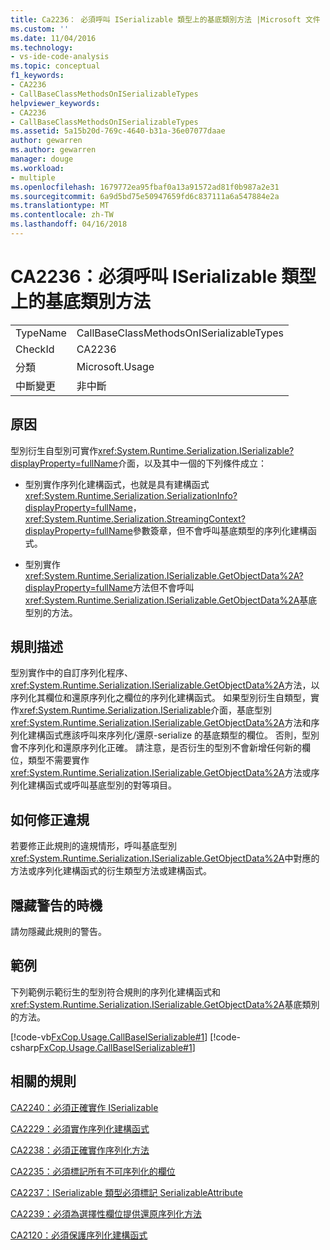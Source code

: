 ```yaml
---
title: Ca2236： 必須呼叫 ISerializable 類型上的基底類別方法 |Microsoft 文件
ms.custom: ''
ms.date: 11/04/2016
ms.technology:
- vs-ide-code-analysis
ms.topic: conceptual
f1_keywords:
- CA2236
- CallBaseClassMethodsOnISerializableTypes
helpviewer_keywords:
- CA2236
- CallBaseClassMethodsOnISerializableTypes
ms.assetid: 5a15b20d-769c-4640-b31a-36e07077daae
author: gewarren
ms.author: gewarren
manager: douge
ms.workload:
- multiple
ms.openlocfilehash: 1679772ea95fbaf0a13a91572ad81f0b987a2e31
ms.sourcegitcommit: 6a9d5bd75e50947659fd6c837111a6a547884e2a
ms.translationtype: MT
ms.contentlocale: zh-TW
ms.lasthandoff: 04/16/2018
---
```

# <a name="ca2236-call-base-class-methods-on-iserializable-types"></a>CA2236：必須呼叫 ISerializable 類型上的基底類別方法
|||  
|-|-|  
|TypeName|CallBaseClassMethodsOnISerializableTypes|  
|CheckId|CA2236|  
|分類|Microsoft.Usage|  
|中斷變更|非中斷|  
  
## <a name="cause"></a>原因  
 型別衍生自型別可實作<xref:System.Runtime.Serialization.ISerializable?displayProperty=fullName>介面，以及其中一個的下列條件成立：  
  
-   型別實作序列化建構函式，也就是具有建構函式<xref:System.Runtime.Serialization.SerializationInfo?displayProperty=fullName>，<xref:System.Runtime.Serialization.StreamingContext?displayProperty=fullName>參數簽章，但不會呼叫基底類型的序列化建構函式。  
  
-   型別實作<xref:System.Runtime.Serialization.ISerializable.GetObjectData%2A?displayProperty=fullName>方法但不會呼叫<xref:System.Runtime.Serialization.ISerializable.GetObjectData%2A>基底型別的方法。  
  
## <a name="rule-description"></a>規則描述  
 型別實作中的自訂序列化程序、<xref:System.Runtime.Serialization.ISerializable.GetObjectData%2A>方法，以序列化其欄位和還原序列化之欄位的序列化建構函式。 如果型別衍生自類型，實作<xref:System.Runtime.Serialization.ISerializable>介面，基底型別<xref:System.Runtime.Serialization.ISerializable.GetObjectData%2A>方法和序列化建構函式應該呼叫來序列化/還原-serialize 的基底類型的欄位。 否則，型別會不序列化和還原序列化正確。 請注意，是否衍生的型別不會新增任何新的欄位，類型不需要實作<xref:System.Runtime.Serialization.ISerializable.GetObjectData%2A>方法或序列化建構函式或呼叫基底型別的對等項目。  
  
## <a name="how-to-fix-violations"></a>如何修正違規  
 若要修正此規則的違規情形，呼叫基底型別<xref:System.Runtime.Serialization.ISerializable.GetObjectData%2A>中對應的方法或序列化建構函式的衍生類型方法或建構函式。  
  
## <a name="when-to-suppress-warnings"></a>隱藏警告的時機  
 請勿隱藏此規則的警告。  
  
## <a name="example"></a>範例  
 下列範例示範衍生的型別符合規則的序列化建構函式和<xref:System.Runtime.Serialization.ISerializable.GetObjectData%2A>基底類別的方法。  
  
 [!code-vb[FxCop.Usage.CallBaseISerializable#1](../code-quality/codesnippet/VisualBasic/ca2236-call-base-class-methods-on-iserializable-types_1.vb)]
 [!code-csharp[FxCop.Usage.CallBaseISerializable#1](../code-quality/codesnippet/CSharp/ca2236-call-base-class-methods-on-iserializable-types_1.cs)]  
  
## <a name="related-rules"></a>相關的規則  
 [CA2240：必須正確實作 ISerializable](../code-quality/ca2240-implement-iserializable-correctly.md)  
  
 [CA2229：必須實作序列化建構函式](../code-quality/ca2229-implement-serialization-constructors.md)  
  
 [CA2238：必須正確實作序列化方法](../code-quality/ca2238-implement-serialization-methods-correctly.md)  
  
 [CA2235：必須標記所有不可序列化的欄位](../code-quality/ca2235-mark-all-non-serializable-fields.md)  
  
 [CA2237：ISerializable 類型必須標記 SerializableAttribute](../code-quality/ca2237-mark-iserializable-types-with-serializableattribute.md)  
  
 [CA2239：必須為選擇性欄位提供還原序列化方法](../code-quality/ca2239-provide-deserialization-methods-for-optional-fields.md)  
  
 [CA2120：必須保護序列化建構函式](../code-quality/ca2120-secure-serialization-constructors.md)